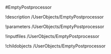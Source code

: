 <!-- MOOSE Object Documentation Stub: Remove this when content is added. -->
#EmptyPostprocessor

!description /UserObjects/EmptyPostprocessor

!parameters /UserObjects/EmptyPostprocessor

!inputfiles /UserObjects/EmptyPostprocessor

!childobjects /UserObjects/EmptyPostprocessor
